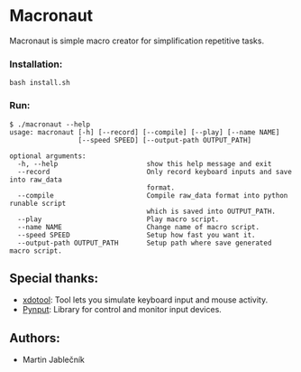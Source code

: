 # Macronaut
Macronaut is simple macro creator for simplification repetitive tasks.


### Installation:

  ```
  bash install.sh
  ```
  
### Run:
  ```
  $ ./macronaut --help
  usage: macronaut [-h] [--record] [--compile] [--play] [--name NAME]
                   [--speed SPEED] [--output-path OUTPUT_PATH]
  
  optional arguments:
    -h, --help                      show this help message and exit
    --record                        Only record keyboard inputs and save into raw_data
                                    format.
    --compile                       Compile raw_data format into python runable script
                                    which is saved into OUTPUT_PATH.
    --play                          Play macro script.
    --name NAME                     Change name of macro script.
    --speed SPEED                   Setup how fast you want it.
    --output-path OUTPUT_PATH       Setup path where save generated macro script.
  ```

## Special thanks:

 - [xdotool](http://www.semicomplete.com/projects/xdotool/): Tool lets you simulate keyboard input and mouse activity.
 - [Pynput](https://github.com/moses-palmer/pynput): Library for control and monitor input devices.



## Authors:

 - Martin Jablečník


